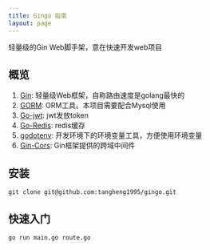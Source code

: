 ```yaml
---
title: Gingo 指南
layout: page
---
```


轻量级的Gin Web脚手架，意在快速开发web项目

## 概览

1. [Gin](https://github.com/gin-gonic/gin): 轻量级Web框架，自称路由速度是golang最快的 
2. [GORM](https://github.com/jinzhu/gorm): ORM工具。本项目需要配合Mysql使用 
3. [Go-jwt](https://github.com/dgrijalva/jwt-go): jwt发放token
4. [Go-Redis](https://github.com/go-redis/redis): redis缓存
5. [godotenv](https://github.com/joho/godotenv): 开发环境下的环境变量工具，方便使用环境变量
6. [Gin-Cors](https://github.com/gin-contrib/cors): Gin框架提供的跨域中间件

## 安装

```text
git clone git@github.com:tangheng1995/gingo.git
```

## 快速入门

```text
go run main.go route.go
```
